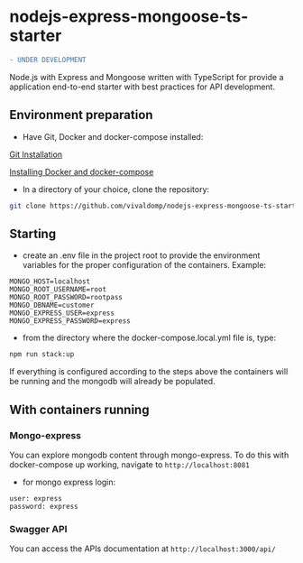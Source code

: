 # nodejs-express-mongoose-ts-starter

```diff
- UNDER DEVELOPMENT
```

Node.js with Express and Mongoose written with TypeScript for provide a application end-to-end starter with best practices for API development.

## Environment preparation

- Have Git, Docker and docker-compose installed:

[Git Installation](https://www.atlassian.com/git/tutorials/install-git)

[Installing Docker and docker-compose](https://docs.docker.com/get-docker/)

- In a directory of your choice, clone the repository:

```bash
git clone https://github.com/vivaldomp/nodejs-express-mongoose-ts-starter.git
```

## Starting

- create an .env file in the project root to provide the environment variables for the proper configuration of the containers. Example:

```env
MONGO_HOST=localhost
MONGO_ROOT_USERNAME=root
MONGO_ROOT_PASSWORD=rootpass
MONGO_DBNAME=customer
MONGO_EXPRESS_USER=express
MONGO_EXPRESS_PASSWORD=express
```

- from the directory where the docker-compose.local.yml file is, type:

```bash
npm run stack:up
```

If everything is configured according to the steps above the containers will be running and the mongodb will already be populated.

## With containers running

### Mongo-express

You can explore mongodb content through mongo-express. To do this with docker-compose up working, navigate to `http://localhost:8081`

- for mongo express login:

```text
user: express
password: express
```

### Swagger API

You can access the APIs documentation at `http://localhost:3000/api/`
